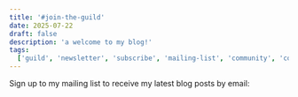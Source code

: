 ```yaml
---
title: '#join-the-guild'
date: 2025-07-22
draft: false
description: 'a welcome to my blog!'
tags:
  ['guild', 'newsletter', 'subscribe', 'mailing-list', 'community', 'connect']
---
```


Sign up to my mailing list to receive my latest blog posts by email:

<script async src="https://eocampaign1.com/form/9826c7a0-680b-11f0-adee-79e49fe6d1b4.js" data-form="9826c7a0-680b-11f0-adee-79e49fe6d1b4"></script>
